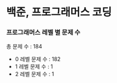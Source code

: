 # 백준, 프로그래머스 코딩
### 프로그래머스 레벨 별 문제 수
총 문제 수 : 184
- 0 레벨 문제 수 : 182
- 1 레벨 문제 수 : 1
- 2 레벨 문제 수 : 1

